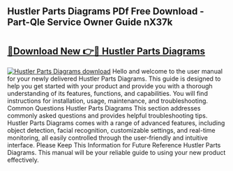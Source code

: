 ## Hustler Parts Diagrams PDf Free Download - Part-Qle Service Owner Guide nX37k

# <h2><a href="http://dflqbq.blite.top/?on=Hustler+Parts+Diagrams">🔗Download New 👉🔴 Hustler Parts Diagrams</a></h2>

[![Hustler Parts Diagrams download](https://i.imgur.com/lujVjoI.png)](http://dflqbq.blite.top/?on=Hustler+Parts+Diagrams)
Hello and welcome to the user manual for your newly delivered Hustler Parts Diagrams. This guide is designed to help you get started with your product and provide you with a thorough understanding of its features, functions, and capabilities. You will find instructions for installation, usage, maintenance, and troubleshooting. Common Questions Hustler Parts Diagrams This section addresses commonly asked questions and provides helpful troubleshooting tips. Hustler Parts Diagrams comes with a range of advanced features, including object detection, facial recognition, customizable settings, and real-time monitoring, all easily controlled through the user-friendly and intuitive interface. Please Keep This Information for Future Reference Hustler Parts Diagrams. This manual will be your reliable guide to using your new product effectively.
